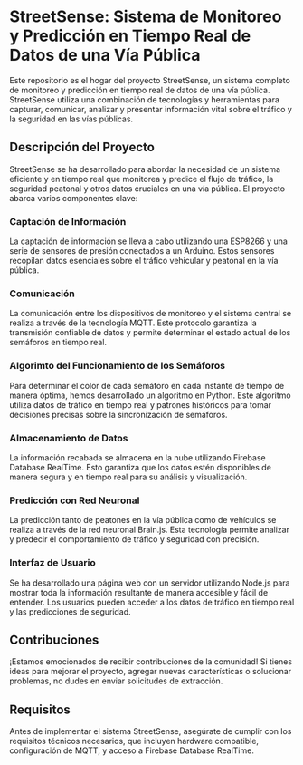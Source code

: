 # StreetSense: Sistema de Monitoreo y Predicción en Tiempo Real de Datos de una Vía Pública


Este repositorio es el hogar del proyecto StreetSense, un sistema completo de monitoreo y predicción en tiempo real de datos de una vía pública. StreetSense utiliza una combinación de tecnologías y herramientas para capturar, comunicar, analizar y presentar información vital sobre el tráfico y la seguridad en las vías públicas.

## Descripción del Proyecto

StreetSense se ha desarrollado para abordar la necesidad de un sistema eficiente y en tiempo real que monitorea y predice el flujo de tráfico, la seguridad peatonal y otros datos cruciales en una vía pública. El proyecto abarca varios componentes clave:

### Captación de Información
La captación de información se lleva a cabo utilizando una ESP8266 y una serie de sensores de presión conectados a un Arduino. Estos sensores recopilan datos esenciales sobre el tráfico vehicular y peatonal en la vía pública.

### Comunicación
La comunicación entre los dispositivos de monitoreo y el sistema central se realiza a través de la tecnología MQTT. Este protocolo garantiza la transmisión confiable de datos y permite determinar el estado actual de los semáforos en tiempo real.

### Algorimto del Funcionamiento de los Semáforos
Para determinar el color de cada semáforo en cada instante de tiempo de manera óptima, hemos desarrollado un algoritmo en Python. Este algoritmo utiliza datos de tráfico en tiempo real y patrones históricos para tomar decisiones precisas sobre la sincronización de semáforos.

### Almacenamiento de Datos
La información recabada se almacena en la nube utilizando Firebase Database RealTime. Esto garantiza que los datos estén disponibles de manera segura y en tiempo real para su análisis y visualización.

### Predicción con Red Neuronal
La predicción tanto de peatones en la vía pública como de vehículos se realiza a través de la red neuronal Brain.js. Esta tecnología permite analizar y predecir el comportamiento de tráfico y seguridad con precisión.

### Interfaz de Usuario
Se ha desarrollado una página web con un servidor utilizando Node.js para mostrar toda la información resultante de manera accesible y fácil de entender. Los usuarios pueden acceder a los datos de tráfico en tiempo real y las predicciones de seguridad.

## Contribuciones
¡Estamos emocionados de recibir contribuciones de la comunidad! Si tienes ideas para mejorar el proyecto, agregar nuevas características o solucionar problemas, no dudes en enviar solicitudes de extracción.

## Requisitos
Antes de implementar el sistema StreetSense, asegúrate de cumplir con los requisitos técnicos necesarios, que incluyen hardware compatible, configuración de MQTT, y acceso a Firebase Database RealTime.

